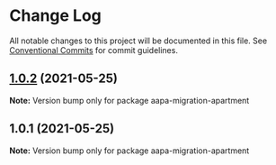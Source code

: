 # Change Log

All notable changes to this project will be documented in this file.
See [Conventional Commits](https://conventionalcommits.org) for commit guidelines.

## [1.0.2](https://github.com/azoom-n-v-hien/aapa-migration-apartment/compare/v1.0.1...v1.0.2) (2021-05-25)

**Note:** Version bump only for package aapa-migration-apartment





## 1.0.1 (2021-05-25)

**Note:** Version bump only for package aapa-migration-apartment
